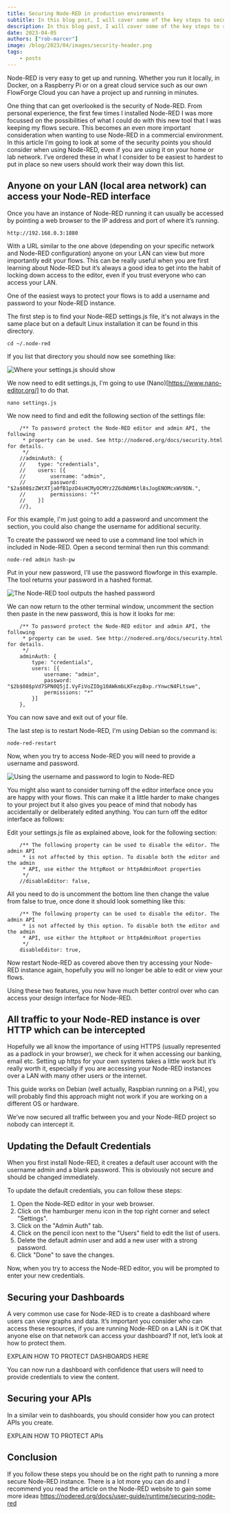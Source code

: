 ```yaml
---
title: Securing Node-RED in production environments
subtitle: In this blog post, I will cover some of the key steps to securing your Node-RED projects.
description: In this blog post, I will cover some of the key steps to securing your Node-RED projects.
date: 2023-04-05
authors: ["rob-marcer"]
image: /blog/2023/04/images/security-header.png
tags:
    - posts
---
```


Node-RED is very easy to get up and running. Whether you run it locally, in Docker, on a Raspberry Pi or on a great cloud service such as our own FlowForge Cloud you can have a project up and running in minutes.

<!--more-->

One thing that can get overlooked is the security of Node-RED. From personal experience, the first few times I installed Node-RED I was more focussed on the possibilities of what I could do with this new tool that I was keeping my flows secure. This becomes an even more important consideration when wanting to use Node-RED in a commercial environment. In this article I’m going to look at some of the security points you should consider when using Node-RED, even if you are using it on your home or lab network. I’ve ordered these in what I consider to be easiest to hardest to put in place so new users should work their way down this list.

## Anyone on your LAN (local area network) can access your Node-RED interface

Once you have an instance of Node-RED running it can usually be accessed by pointing a web browser to the IP address and port of where it’s running.

```http://192.168.0.3:1880```

With a URL similar to the one above (depending on your specific network and Node-RED configuration) anyone on your LAN can view but more importantly edit your flows. This can be really useful when you are first learning about Node-RED but it’s always a good idea to get into the habit of locking down access to the editor, even if you trust everyone who can access your LAN.

One of the easiest ways to protect your flows is to add a username and password to your Node-RED instance.

The first step is to find your Node-RED settings.js file, it's not always in the same place but on a default Linux installation it can be found in this directory.

```cd ~/.node-red```

If you list that directory you should now see something like:

![Where your settings.js should show](./images/ls.png "Where your settings.js should show")

We now need to edit settings.js, I'm going to use (Nano)[https://www.nano-editor.org/] to do that.

```nano settings.js```

We now need to find and edit the following section of the settings file:

```
    /** To password protect the Node-RED editor and admin API, the following
     * property can be used. See http://nodered.org/docs/security.html for details.
     */
    //adminAuth: {
    //    type: "credentials",
    //    users: [{
    //        username: "admin",
    //        password: "$2a$08$zZWtXTja0fB1pzD4sHCMyOCMYz2Z6dNbM6tl8sJogENOMcxWV9DN.",
    //        permissions: "*"
    //    }]
    //},
```

For this example, I'm just going to add a password and uncomment the section, you could also change the username for additional security.

To create the password we need to use a command line tool which in included in Node-RED. Open a second terminal then run this command:

```node-red admin hash-pw```

Put in your new password, I'll use the password flowforge in this example. The tool returns your password in a hashed format.

![The Node-RED tool outputs the hashed password](./images/password.png "The Node-RED tool outputs the hashed password")

We can now return to the other terminal window, uncomment the section then paste in the new password, this is how it looks for me:

```
    /** To password protect the Node-RED editor and admin API, the following
     * property can be used. See http://nodered.org/docs/security.html for details.
     */
    adminAuth: {
        type: "credentials",
        users: [{
            username: "admin",
            password: "$2b$08$pVd7SPN0Q5jI.VyFiVoZIOg10AWkmbLKFezpBxp.rYnwcN4FLtswe",
            permissions: "*"
        }]
    },
```

You can now save and exit out of your file.

The last step is to restart Node-RED, I'm using Debian so the command is:

```node-red-restart```

Now, when you try to access Node-RED you will need to provide a username and password.

![Using the username and password to login to Node-RED](./images/login.gif "Using the username and password to login to Node-RED")

You might also want to consider turning off the editor interface once you are happy with your flows. This can make it a little harder to make changes to your project but it also gives you peace of mind that nobody has accidentally or deliberately edited anything. You can turn off the editor interface as follows:

Edit your settings.js file as explained above, look for the following section:

```
    /** The following property can be used to disable the editor. The admin API
     * is not affected by this option. To disable both the editor and the admin
     * API, use either the httpRoot or httpAdminRoot properties
     */
    //disableEditor: false,
```

All you need to do is uncomment the bottom line then change the value from false to true, once done it should look something like this:

```
    /** The following property can be used to disable the editor. The admin API
     * is not affected by this option. To disable both the editor and the admin
     * API, use either the httpRoot or httpAdminRoot properties
     */
    disableEditor: true,
```
Now restart Node-RED as covered above then try accessing your Node-RED instance again, hopefully you will no longer be able to edit or view your flows.

Using these two features, you now have much better control over who can access your design interface for Node-RED.

## All traffic to your Node-RED instance is over HTTP which can be intercepted

Hopefully we all know the importance of using HTTPS (usually represented as a padlock in your browser), we check for it when accessing our banking, email etc. Setting up https for your own systems takes a little work but it’s really worth it, especially if you are accessing your Node-RED instances over a LAN with many other users or the internet.

This guide works on Debian (well actually, Raspbian running on a Pi4), you will probably find this approach might not work if you are working on a different OS or hardware.



We’ve now secured all traffic between you and your Node-RED project so nobody can intercept it.

## Updating the Default Credentials

When you first install Node-RED, it creates a default user account with the username admin and a blank password. This is obviously not secure and should be changed immediately.

To update the default credentials, you can follow these steps:

1. Open the Node-RED editor in your web browser.
2. Click on the hamburger menu icon in the top right corner and select "Settings".
3. Click on the "Admin Auth" tab.
4. Click on the pencil icon next to the "Users" field to edit the list of users.
5. Delete the default admin user and add a new user with a strong password.
6. Click "Done" to save the changes.

Now, when you try to access the Node-RED editor, you will be prompted to enter your new credentials.

## Securing your Dashboards

A very common use case for Node-RED is to create a dashboard where users can view graphs and data. It’s important you consider who can access these resources, if you are running Node-RED on a LAN is it OK that anyone else on that network can access your dashboard? If not, let’s look at how to protect them.

EXPLAIN HOW TO PROTECT DASHBOARDS HERE

You can now run a dashboard with confidence that users will need to provide credentials to view the content.

## Securing your APIs

In a similar vein to dashboards, you should consider how you can protect APIs you create. 

EXPLAIN HOW TO PROTECT APIs

## Conclusion

If you follow these steps you should be on the right path to running a more secure Node-RED instance. There is a lot more you can do and I recommend you read the article on the Node-RED website to gain some more ideas https://nodered.org/docs/user-guide/runtime/securing-node-red